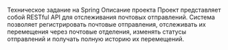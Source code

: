 Техническое задание на Spring
Описание проекта
Проект представляет собой RESTful API для отслеживания почтовых отправлений. Система позволяет регистрировать почтовые отправления, отслеживать их перемещения через почтовые отделения, изменять статусы отправлений и получать полную историю их перемещений.
